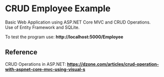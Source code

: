 <h1>CRUD Employee Example</h1>

<p> Basic Web Application using ASP.NET Core MVC and CRUD Operations. Use of Entity Framework and SQLite. </p>

<p> To test the program use: <strong>http://localhost:5000/Employee</strong></p>

<h2>Reference</h2>

CRUD Operations in ASP.NET: <strong>https://dzone.com/articles/crud-operation-with-aspnet-core-mvc-using-visual-s</strong>